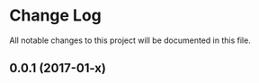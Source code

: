 # Change Log
All notable changes to this project will be documented in this file.

## 0.0.1 (2017-01-x)
